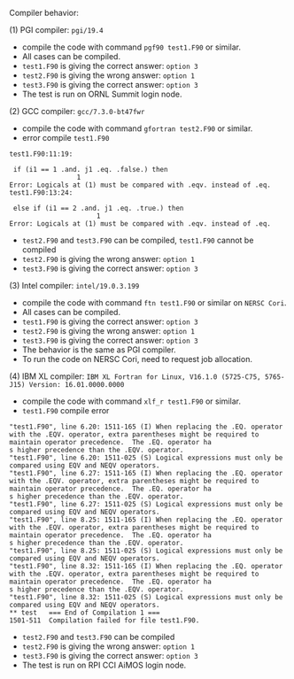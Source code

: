 Compiler behavior:

(1) PGI compiler: `pgi/19.4`
 - compile the code with command `pgf90 test1.F90` or similar.
 - All cases can be compiled.
 - `test1.F90` is giving the correct answer: `option 3`
 - `test2.F90` is giving the wrong answer: `option 1`
 - `test3.F90` is giving the correct answer: `option 3`
 - The test is run on ORNL Summit login node.

(2) GCC compiler: `gcc/7.3.0-bt47fwr` 
 - compile the code with command `gfortran test2.F90` or similar.
 - error compile `test1.F90`
  ```
  test1.F90:11:19:

   if (i1 == 1 .and. j1 .eq. .false.) then
                   1
Error: Logicals at (1) must be compared with .eqv. instead of .eq.
test1.F90:13:24:

   else if (i1 == 2 .and. j1 .eq. .true.) then
                        1
Error: Logicals at (1) must be compared with .eqv. instead of .eq.
  ```
 - `test2.F90` and `test3.F90` can be compiled, `test1.F90` cannot be compiled
 - `test2.F90` is giving the wrong answer: `option 1`
 - `test3.F90` is giving the correct answer: `option 3`


(3) Intel compiler: `intel/19.0.3.199`
 - compile the code with command `ftn test1.F90` or similar on `NERSC Cori`.
 - All cases can be compiled.
 - `test1.F90` is giving the correct answer: `option 3`
 - `test2.F90` is giving the wrong answer: `option 1`
 - `test3.F90` is giving the correct answer: `option 3`
 - The behavior is the same as PGI compiler. 
 - To run the code on NERSC Cori, need to request job allocation. 

(4) IBM XL compiler: `IBM XL Fortran for Linux, V16.1.0 (5725-C75, 5765-J15) Version: 16.01.0000.0000`
 - compile the code with command `xlf_r test1.F90` or similar.
 - `test1.F90` compile error
```
"test1.F90", line 6.20: 1511-165 (I) When replacing the .EQ. operator with the .EQV. operator, extra parentheses might be required to maintain operator precedence.  The .EQ. operator ha
s higher precedence than the .EQV. operator.
"test1.F90", line 6.20: 1511-025 (S) Logical expressions must only be compared using EQV and NEQV operators.
"test1.F90", line 6.27: 1511-165 (I) When replacing the .EQ. operator with the .EQV. operator, extra parentheses might be required to maintain operator precedence.  The .EQ. operator ha
s higher precedence than the .EQV. operator.
"test1.F90", line 6.27: 1511-025 (S) Logical expressions must only be compared using EQV and NEQV operators.
"test1.F90", line 8.25: 1511-165 (I) When replacing the .EQ. operator with the .EQV. operator, extra parentheses might be required to maintain operator precedence.  The .EQ. operator ha
s higher precedence than the .EQV. operator.
"test1.F90", line 8.25: 1511-025 (S) Logical expressions must only be compared using EQV and NEQV operators.
"test1.F90", line 8.32: 1511-165 (I) When replacing the .EQ. operator with the .EQV. operator, extra parentheses might be required to maintain operator precedence.  The .EQ. operator ha
s higher precedence than the .EQV. operator.
"test1.F90", line 8.32: 1511-025 (S) Logical expressions must only be compared using EQV and NEQV operators.
** test   === End of Compilation 1 ===
1501-511  Compilation failed for file test1.F90.
```
 - `test2.F90` and `test3.F90` can be compiled
 - `test2.F90` is giving the wrong answer: `option 1`
 - `test3.F90` is giving the correct answer: `option 3`
  - The test is run on RPI CCI AiMOS login node.

